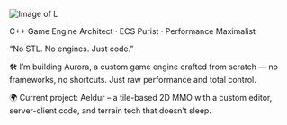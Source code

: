 ![Image of L](https://wallpapercave.com/wp/wp2935192.jpg)

C++ Game Engine Architect · ECS Purist · Performance Maximalist

“No STL. No engines. Just code.”

🛠️ I’m building Aurora, a custom game engine crafted from scratch — no frameworks, no shortcuts. Just raw performance and total control.

🌍 Current project: Aeldur – a tile-based 2D MMO with a custom editor, server-client code, and terrain tech that doesn’t sleep.
